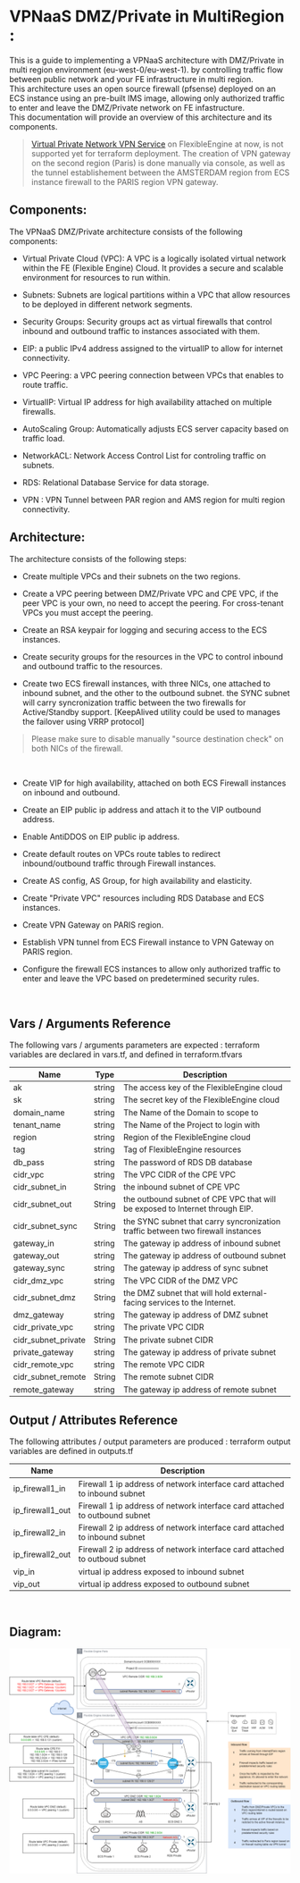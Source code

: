 # VPNaaS DMZ/Private in MultiRegion :
This is a guide to implementing a VPNaaS architecture with DMZ/Private in multi region environment (eu-west-0/eu-west-1). by controlling traffic flow between public network and your FE infrastructure in multi region.
<br/>
This architecture uses an open source firewall (pfsense) deployed on an ECS instance using an pre-built IMS image, allowing only authorized traffic to enter and leave the DMZ/Private network on FE infastructure. 
<br/>
This documentation will provide an overview of this architecture and its components.
> [Virtual Private Network VPN Service](https://docs.prod-cloud-ocb.orange-business.com/usermanual/vpn/en-us_topic_0035391332.html) on FlexibleEngine at now, is not supported yet for terraform deployment. The creation of VPN gateway on the second region (Paris) is done manually via console, as well as the tunnel establishement between the AMSTERDAM region from ECS instance firewall to the PARIS region VPN gateway. 


## Components:
The VPNaaS DMZ/Private architecture consists of the following components:

- Virtual Private Cloud (VPC): A VPC is a logically isolated virtual network within the FE (Flexible Engine) Cloud. It provides a secure and scalable environment for resources to run within.

- Subnets: Subnets are logical partitions within a VPC that allow resources to be deployed in different network segments.

- Security Groups: Security groups act as virtual firewalls that control inbound and outbound traffic to instances associated with them.

- EIP: a public IPv4 address assigned to the virtualIP to allow for internet connectivity.

- VPC Peering: a VPC peering connection between VPCs that enables to route traffic.

- VirtualIP: Virtual IP address for high availability attached on multiple firewalls.

- AutoScaling Group: Automatically adjusts ECS server capacity based on traffic load.

- NetworkACL: Network Access Control List for controling traffic on subnets.

- RDS: Relational Database Service for data storage.

- VPN : VPN Tunnel between PAR region and AMS region for multi region connectivity.

## Architecture:
The architecture consists of the following steps:

- Create multiple VPCs and their subnets on the two regions.

- Create a VPC peering between DMZ/Private VPC and CPE VPC, if the peer VPC is your own, no need to accept the peering.
For cross-tenant VPCs you must accept the peering.

- Create an RSA keypair for logging and securing access to the ECS instances.

- Create security groups for the resources in the VPC to control inbound and outbound traffic to the resources.

- Create two ECS firewall instances, with three NICs, one attached to inbound subnet, and the other to the outbound subnet. the SYNC subnet will carry syncronization traffic between the two firewalls for Active/Standby support. [KeepAlived utility could be used to manages the failover using VRRP protocol]
> Please make sure to disable manually "source destination check" on both NICs of the firewall.
<br/>

- Create VIP for high availability, attached on both ECS Firewall instances on inbound and outbound.

- Create an EIP public ip address and attach it to the VIP outbound address.

- Enable AntiDDOS on EIP public ip address.

- Create default routes on VPCs route tables to redirect inbound/outbound traffic through Firewall instances.

- Create AS config, AS Group, for high availability and elasticity.

- Create "Private VPC" resources including RDS Database and ECS instances.

- Create VPN Gateway on PARIS region.

- Establish VPN tunnel from ECS Firewall instance to VPN Gateway on PARIS region.

- Configure the firewall ECS instances to allow only authorized traffic to enter and leave the VPC based on predetermined security rules.
<br/>


## Vars / Arguments Reference
The following vars / arguments  parameters are expected : terraform variables are declared in vars.tf, and defined in terraform.tfvars

Name | Type      | Description
-----|-----------|------------
ak | string | The access key of the FlexibleEngine cloud
sk | string | The secret key of the FlexibleEngine cloud
domain_name | string | The Name of the Domain to scope to
tenant_name | string | The Name of the Project to login with
region | string | Region of the FlexibleEngine cloud
tag | string | Tag of FlexibleEngine resources
db_pass | string | The password of RDS DB database
cidr_vpc | string | The VPC CIDR of the CPE VPC
cidr_subnet_in | String | the inbound subnet of CPE VPC
cidr_subnet_out | String | the outbound subnet of CPE VPC that will be exposed to Internet through EIP.
cidr_subnet_sync | String | the SYNC subnet that carry syncronization traffic between two firewall instances
gateway_in | string | The gateway ip address of inbound subnet
gateway_out | string | The gateway ip address of outbound subnet
gateway_sync | string | The gateway ip address of sync subnet
cidr_dmz_vpc | string | The VPC CIDR of the DMZ VPC
cidr_subnet_dmz | String | the DMZ subnet that will hold external-facing services to the Internet.
dmz_gateway | string | The gateway ip address of DMZ subnet
cidr_private_vpc | string | The private VPC CIDR
cidr_subnet_private | String | The private subnet CIDR
private_gateway | string | The gateway ip address of private subnet
cidr_remote_vpc | string | The remote VPC CIDR
cidr_subnet_remote | String | The remote subnet CIDR
remote_gateway | string | The gateway ip address of remote subnet


## Output / Attributes Reference
The following attributes / output parameters are produced : terraform output variables are defined in outputs.tf

Name | Description
-----|------------
ip_firewall1_in | Firewall 1 ip address of network interface card attached to inbound subnet
ip_firewall1_out | Firewall 1 ip address of network interface card attached to outbound subnet
ip_firewall2_in | Firewall 2 ip address of network interface card attached to inbound subnet
ip_firewall2_out | Firewall 2 ip address of network interface card attached to outboud subnet
vip_in | virtual ip address exposed to inbound subnet
vip_out | virtual ip address exposed to outbound subnet
<br/>

## Diagram:
![Alt text](https://github.com/FlexibleEngineCloud/FE-landingzone/blob/main/docs/designs/vpnaas-dmz-private-multiregion.png)
